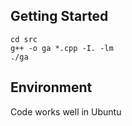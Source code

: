 
## Getting Started

```
cd src
g++ -o ga *.cpp -I. -lm  
./ga
``` 


## Environment
Code works well in Ubuntu
